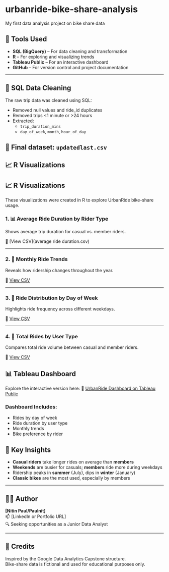 # urbanride-bike-share-analysis
My first data analysis project on bike share data
## 🧰 Tools Used

- **SQL (BigQuery)** – For data cleaning and transformation
- **R** – For exploring and visualizing trends
- **Tableau Public** – For an interactive dashboard
- **GitHub** – For version control and project documentation
---
## 🧹 SQL Data Cleaning

The raw trip data was cleaned using SQL:
- Removed null values and ride_id duplicates
- Removed trips <1 minute or >24 hours
- Extracted:  
  - `trip_duration_mins`  
  - `day_of_week`, `month`, `hour_of_day`

🧾 Final dataset: `updatedlast.csv`
---




## 📈 R Visualizations

## 📈 R Visualizations

These visualizations were created in R to explore UrbanRide bike-share usage.

### 1. 📊 Average Ride Duration by Rider Type
Shows average trip duration for casual vs. member riders.

📄 [View CSV](average ride duration.csv)

---

### 2. 📅 Monthly Ride Trends
Reveals how ridership changes throughout the year.

📄 [View CSV](r-outputs/monthly_ride_trends.csv)

---

### 3. 📆 Ride Distribution by Day of Week
Highlights ride frequency across different weekdays.

📄 [View CSV](r-outputs/ride_distribution_by_day.csv)

---

### 4. 🚴 Total Rides by User Type
Compares total ride volume between casual and member riders.

📄 [View CSV](r-outputs/total_rides_by_user_type.csv)


## 📊 Tableau Dashboard

Explore the interactive version here:
🔗 [UrbanRide Dashboard on Tableau Public](https://public.tableau.com/authoring/urbanrideshareanalysis/urbanridesharemay2024-25sheet12#1)




### Dashboard Includes:
- Rides by day of week
- Ride duration by user type
- Monthly trends
- Bike preference by rider




## 🧠 Key Insights

- **Casual riders** take longer rides on average than **members**
- **Weekends** are busier for casuals; **members** ride more during weekdays
- Ridership peaks in **summer** (July), dips in **winter** (January)
- **Classic bikes** are the most used, especially by members

---

## 🧑‍💻 Author

**[Nitin Paul/Paulnit]**  
📫 [LinkedIn or Portfolio URL]  
🔍 Seeking opportunities as a Junior Data Analyst

---

## 🧾 Credits

Inspired by the Google Data Analytics Capstone structure.  
Bike-share data is fictional and used for educational purposes only.
